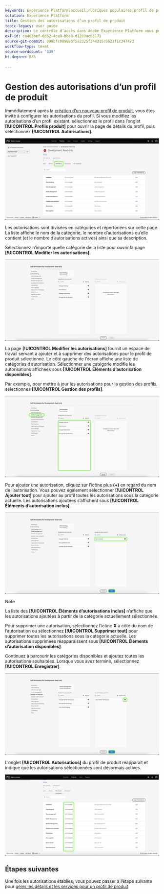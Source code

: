 ```yaml
---
keywords: Experience Platform;accueil;rubriques populaires;profil de produit;gestion des autorisations
solution: Experience Platform
title: Gestion des autorisations dʼun profil de produit
topic-legacy: user guide
description: Le contrôle d’accès dans Adobe Experience Platform vous permet de gérer les rôles et les autorisations pour diverses fonctionnalités de Platform à l’aide d’Adobe Admin Console. Ce document sert de guide pour gérer les autorisations dʼun profil de produit pour Platform.
exl-id: ca403bef-6d62-4ca9-bba6-d1280ac63171
source-git-commit: 099bfc0098ebf5a2325f344215c6b21f1c347473
workflow-type: tm+mt
source-wordcount: '339'
ht-degree: 83%

---
```


# Gestion des autorisations d’un profil de produit

Immédiatement après la [création d’un nouveau profil de produit](#create-a-new-product-profile), vous êtes invité à configurer les autorisations du profil. Si vous modifiez les autorisations d’un profil existant, sélectionnez le profil dans l’onglet **[!UICONTROL Profils produit]** pour ouvrir la page de détails du profil, puis sélectionnez **[!UICONTROL Autorisations]**.

![permissions](../images/permissions.png)

Les autorisations sont divisées en catégories et répertoriées sur cette page. La liste affiche le nom de la catégorie, le nombre d’autorisations qu’elle contient (et le nombre d’autorisations actives) ainsi que sa description.

Sélectionnez nʼimporte quelle catégorie de la liste pour ouvrir la page **[!UICONTROL Modifier les autorisations]**.

![modification des autorisations](../images/edit-permissions.png)

La page **[!UICONTROL Modifier les autorisations]** fournit un espace de travail servant à ajouter et à supprimer des autorisations pour le profil de produit sélectionné. Le côté gauche de l’écran affiche une liste de catégories d’autorisation. Sélectionner une catégorie modifie les autorisations affichées sous **[!UICONTROL Éléments dʼautorisation disponibles]**.

Par exemple, pour mettre à jour les autorisations pour la gestion des profils, sélectionnez **[!UICONTROL Gestion des profils]**.

![gestion des profils](../images/profile-management.png)

Pour ajouter une autorisation, cliquez sur l’icône plus **(+)** en regard du nom de l’autorisation. Vous pouvez également sélectionner **[!UICONTROL Ajouter tout]** pour ajouter au profil toutes les autorisations sous la catégorie actuelle. Les autorisations ajoutées s’affichent sous **[!UICONTROL Éléments d’autorisation inclus]**.

![add-permission](../images/add-permission.png)

>[!NOTE]
>
>La liste des **[!UICONTROL Éléments d’autorisations inclus]** n’affiche que les autorisations ajoutées à partir de la catégorie actuellement sélectionnée.

Pour supprimer une autorisation, sélectionnez lʼicône **X** à côté du nom de lʼautorisation ou sélectionnez **[!UICONTROL Supprimer tout]** pour supprimer toutes les autorisations sous la catégorie actuelle. Les autorisations supprimées réapparaissent sous **[!UICONTROL Éléments d’autorisation disponibles]**.

Continuez à parcourir les catégories disponibles et ajoutez toutes les autorisations souhaitées. Lorsque vous avez terminé, sélectionnez **[!UICONTROL Enregistrer]**.

![remove-permission](../images/remove-permission.png)

L’onglet **[!UICONTROL Autorisations]** du profil de produit réapparaît et indique que les autorisations sélectionnées sont désormais actives.

![autorisations mises à jour](../images/permissions-updated.png)

## Étapes suivantes

Une fois les autorisations établies, vous pouvez passer à l’étape suivante pour [gérer les détails et les services pour un profil de produit](details-and-services.md)

